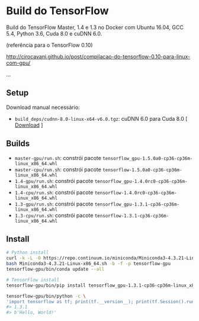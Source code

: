 # Build do TensorFlow

Build do TensorFlow Master, 1.4 e 1.3 no Docker com Ubuntu 16.04, GCC 5.4, Python 3.6, Cuda 8.0 e cuDNN 6.0.

(referência para o TensorFlow 0.10)

http://cirocavani.github.io/post/compilacao-do-tensorflow-0.10-para-linux-com-gpu/

...

## Setup

Download manual necessário:

* `build_deps/cudnn-8.0-linux-x64-v6.0.tgz`: cuDNN 6.0 para Cuda 8.0 [ [Download](https://developer.nvidia.com/rdp/cudnn-download) ]

## Builds

*  `master-gpu/run.sh`: constrói pacote `tensorflow_gpu-1.5.0a0-cp36-cp36m-linux_x86_64.whl`
*  `master-cpu/run.sh`: constrói pacote `tensorflow-1.5.0a0-cp36-cp36m-linux_x86_64.whl`
*  `1.4-gpu/run.sh`: constrói pacote `tensorflow_gpu-1.4.0rc0-cp36-cp36m-linux_x86_64.whl`
*  `1.4-cpu/run.sh`: constrói pacote `tensorflow-1.4.0rc0-cp36-cp36m-linux_x86_64.whl`
*  `1.3-gpu/run.sh`: constrói pacote `tensorflow_gpu-1.3.1-cp36-cp36m-linux_x86_64.whl`
*  `1.3-cpu/run.sh`: constrói pacote `tensorflow-1.3.1-cp36-cp36m-linux_x86_64.whl`

## Install

```sh
# Python install
curl -k -L -O https://repo.continuum.io/miniconda/Miniconda3-4.3.21-Linux-x86_64.sh
bash Miniconda3-4.3.21-Linux-x86_64.sh -b -f -p tensorflow-gpu
tensorflow-gpu/bin/conda update --all

# TensorFlow install
tensorflow-gpu/bin/pip install tensorflow_gpu-1.3.1-cp36-cp36m-linux_x86_64.whl

tensorflow-gpu/bin/python -c \
'import tensorflow as tf; print(tf.__version__); print(tf.Session().run(tf.constant("Hello, World!")))'
#> 1.3.1
#> b'Hello, World!'
```
